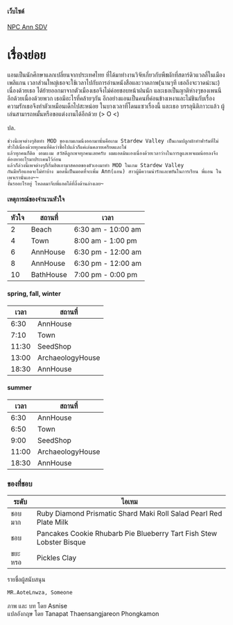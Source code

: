 #### เว็บไซต์
[NPC Ann SDV](https://asnise.github.io/NPC-Ann-SDV/)

# เรื่องย่อย
  แอนเป็นนักศึกษาแลกเปลี่ยนจากประเทศไทย ที่ได้มาทำงานวิจัยเกี่ยวกับพืชผักที่สตาร์ดิวแวลลี่ในเมืองเพลิแกน
เวลาส่วนใหญ่เธอจะใช้เวลาไปกับการอ่านหนังสือและวาดภาพ(นานๆที เธอถึงจะวาดน่ะนะ) เนื่องด้วยเธอ
ได้ย้ายออกมาจากตัวเมืองเธอจึงไม่ค่อยชอบหน้าฝนนัก และเธอเป็นญาติห่างๆของเพนนีอีกด้วยเนื่องด้วยพวก
เธอมีอะไรที่คล้ายๆกัน อีกอย่างแอนเป็นคนที่ค่อนข้างเหงาและไม่ชินกับเรื่องความรักเธอจึงทำตัวเหมือนเด็กไปสะหน่อย
ในบางเวลาที่โดนแซวเรื่องนี้ และเธอ บรรลุนิติภาวะแล้ว ผู้เล่นสามารถหมั้นหรือขอแต่งงานได้อีกด้วย   (> O <)

ปล.
```
ช่วงนี้เพจต่างๆฮิตทำ MOD ของเกมเกมนึงออกมานั้นคือเกม Stardew Valley เป็นเกมปลูกผักทำฟาร์มที่ไม่ทั่วไปเนื่องด้วยทุกคนที่คิดว่าซื้อไปแล้วก็แค่เล่นคลายเครียดและใช่ 
แล้วทุกคนก็ติด งอมเเงม สวัสดีลูกเพจทุกคนเลยครับ ผมแอดมินเองเนื่องด้วยเวลาว่างในการดูแลเพจผมน้อยลงจึงต้องหาอะไรมาประเคนไว้ก่อน 
แล้วก็ล่วงนี้เพจต่างๆก็เริ่มฮิตเอามาสคอตของตัวเองมาทำ MOD ในเกม Stardew Valley 
กันมีหรือแอดจะไม่ทำบ้าง มอดนี้เป็นมอดที่จะเพิ่ม Ann(แอน) สาวผู้มีความน่ารักและขยันในการเรียน พี่แอน ในเพจเรานั่นเอง~~ 
งั้นรออะไรอยู่ โหลดมาจีบพี่แอดได้ที่ลิ้งด้านล่างเลย~
```
#### เหตุการณ์ของจำนวนหัวใจ
หัวใจ | สถานที่ | เวลา
------------ | ------------- | -------------
2 | Beach | 6:30 am - 10:00 am
4 | Town | 8:00 am - 1:00 pm
6 | AnnHouse | 6:30 pm - 12:00 am
8 | AnnHouse | 6:30 pm - 12:00 am
10 | BathHouse | 7:00 pm - 0:00 pm

#### spring, fall, winter
เวลา | สถานที่
------------ | -------------
6:30 | AnnHouse
7:10 | Town
11:30 | SeedShop
13:00 | ArchaeologyHouse
18:30 | AnnHouse

#### summer
เวลา | สถานที่
------------ | -------------
6:30 | AnnHouse
6:50 | Town
9:00 | SeedShop
11:00 | ArchaeologyHouse
18:30 | AnnHouse

### ของที่ชอบ
ระดับ | ไอเทม
------------ | -------------
ชอบมาก | Ruby Diamond Prismatic Shard Maki Roll Salad Pearl Red Plate Milk
ชอบ | Pancakes Cookie Rhubarb Pie Blueberry Tart Fish Stew Lobster Bisque
ขยะหรอ | Pickles Clay

รายชื่อผู้สนับสนุน
```sh
MR.AoteLnwza, Someone
```

ภาพ และ บท โดย Asnise\
แปลอังกฤษ โดย Tanapat Thaensangjareon Phongkamon

